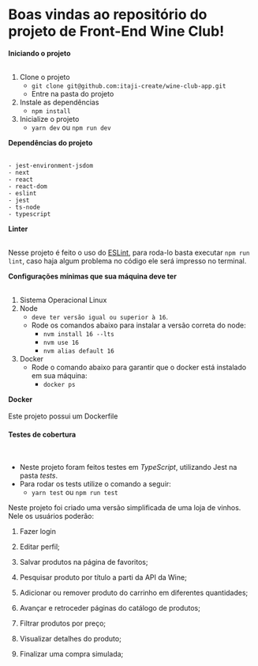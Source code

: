 # Boas vindas ao repositório do projeto de Front-End Wine Club!

<summary><strong> Iniciando o projeto</strong></summary><br />

1. Clone o projeto
    * `git clone git@github.com:itaji-create/wine-club-app.git`
    * Entre na pasta do projeto
2. Instale as dependências
    * `npm install`
3. Inicialize o projeto
    * `yarn dev` ou `npm run dev`

<summary><strong>Dependências do projeto</strong></summary><br />

    - jest-environment-jsdom
    - next
    - react
    - react-dom
    - eslint
    - jest
    - ts-node
    - typescript

<summary><strong>Linter</strong></summary><br />

Nesse projeto é feito o uso do [ESLint](https://eslint.org/), para roda-lo basta executar `npm run lint`, caso haja algum problema no código ele será impresso no terminal.

<summary><strong>Configurações mínimas que sua máquina deve ter</strong></summary><br />

1. Sistema Operacional Linux
2. Node
    * `deve ter versão igual ou superior à 16`.
    * Rode os comandos abaixo para instalar a versão correta do node:
        * `nvm install 16 --lts`
        * `nvm use 16`
		* `nvm alias default 16` 
3. Docker
    * Rode o comando abaixo para garantir que o docker está instalado em sua máquina:
        * `docker ps`

<summary><strong>Docker</strong></summary><br />
    Este projeto possui um Dockerfile
    
<summary><h4> Testes de cobertura </h4></summary><br/>

* Neste projeto foram feitos testes em *TypeScript*, utilizando Jest na pasta _tests_.
* Para rodar os tests utilize o comando a seguir:
    * `yarn test` ou `npm run test`


Neste projeto foi criado uma versão simplificada de uma loja de vinhos. Nele os usuários poderão:

1. Fazer login

2. Editar perfil;

3. Salvar produtos na página de favoritos;

4. Pesquisar produto por título a parti da API da Wine;

5. Adicionar ou remover produto do carrinho em diferentes quantidades;

6. Avançar e retroceder páginas do catálogo de produtos;

7. Filtrar produtos por preço;

8. Visualizar detalhes do produto;

9. Finalizar uma compra simulada;
